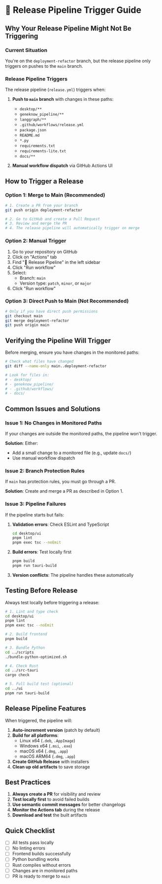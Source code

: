# 🚀 Release Pipeline Trigger Guide

## Why Your Release Pipeline Might Not Be Triggering

### Current Situation
You're on the `deployment-refactor` branch, but the release pipeline only triggers on pushes to the `main` branch.

### Release Pipeline Triggers

The release pipeline (`release.yml`) triggers when:

1. **Push to `main` branch** with changes in these paths:
   - `desktop/**`
   - `geneknow_pipeline/**`
   - `langgraph/**`
   - `.github/workflows/release.yml`
   - `package.json`
   - `README.md`
   - `*.py`
   - `requirements.txt`
   - `requirements-lite.txt`
   - `docs/**`

2. **Manual workflow dispatch** via GitHub Actions UI

## How to Trigger a Release

### Option 1: Merge to Main (Recommended)

```bash
# 1. Create a PR from your branch
git push origin deployment-refactor

# 2. Go to GitHub and create a Pull Request
# 3. Review and merge the PR
# 4. The release pipeline will automatically trigger on merge
```

### Option 2: Manual Trigger

1. Go to your repository on GitHub
2. Click on "Actions" tab
3. Find "🚀 Release Pipeline" in the left sidebar
4. Click "Run workflow"
5. Select:
   - Branch: `main`
   - Version type: `patch`, `minor`, or `major`
6. Click "Run workflow"

### Option 3: Direct Push to Main (Not Recommended)

```bash
# Only if you have direct push permissions
git checkout main
git merge deployment-refactor
git push origin main
```

## Verifying the Pipeline Will Trigger

Before merging, ensure you have changes in the monitored paths:

```bash
# Check what files have changed
git diff --name-only main..deployment-refactor

# Look for files in:
# - desktop/
# - geneknow_pipeline/
# - .github/workflows/
# - docs/
```

## Common Issues and Solutions

### Issue 1: No Changes in Monitored Paths
If your changes are outside the monitored paths, the pipeline won't trigger.

**Solution**: Either:
- Add a small change to a monitored file (e.g., update `docs/`)
- Use manual workflow dispatch

### Issue 2: Branch Protection Rules
If `main` has protection rules, you must go through a PR.

**Solution**: Create and merge a PR as described in Option 1.

### Issue 3: Pipeline Failures
If the pipeline starts but fails:

1. **Validation errors**: Check ESLint and TypeScript
   ```bash
   cd desktop/ui
   pnpm lint
   pnpm exec tsc --noEmit
   ```

2. **Build errors**: Test locally first
   ```bash
   pnpm build
   pnpm run tauri-build
   ```

3. **Version conflicts**: The pipeline handles these automatically

## Testing Before Release

Always test locally before triggering a release:

```bash
# 1. Lint and type check
cd desktop/ui
pnpm lint
pnpm exec tsc --noEmit

# 2. Build frontend
pnpm build

# 3. Bundle Python
cd ../scripts
./bundle-python-optimized.sh

# 4. Check Rust
cd ../src-tauri
cargo check

# 5. Full build test (optional)
cd ../ui
pnpm run tauri-build
```

## Release Pipeline Features

When triggered, the pipeline will:

1. **Auto-increment version** (patch by default)
2. **Build for all platforms**:
   - Linux x64 (`.deb`, `.AppImage`)
   - Windows x64 (`.msi`, `.exe`)
   - macOS x64 (`.dmg`, `.app`)
   - macOS ARM64 (`.dmg`, `.app`)
3. **Create GitHub Release** with installers
4. **Clean up old artifacts** to save storage

## Best Practices

1. **Always create a PR** for visibility and review
2. **Test locally first** to avoid failed builds
3. **Use semantic commit messages** for better changelogs
4. **Monitor the Actions tab** during the release
5. **Download and test** the built artifacts

## Quick Checklist

- [ ] All tests pass locally
- [ ] No linting errors
- [ ] Frontend builds successfully
- [ ] Python bundling works
- [ ] Rust compiles without errors
- [ ] Changes are in monitored paths
- [ ] PR is ready to merge to `main` 